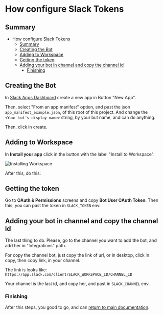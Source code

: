 # How configure Slack Tokens

## Summary

- [How configure Slack Tokens](#how-configure-slack-tokens)
  - [Summary](#summary)
  - [Creating the Bot](#creating-the-bot)
  - [Adding to Workspace](#adding-to-workspace)
  - [Getting the token](#getting-the-token)
  - [Adding your bot in channel and copy the channel id](#adding-your-bot-in-channel-and-copy-the-channel-id)
    - [Finishing](#finishing)

## Creating the Bot

In [Slack Apps Dashboard](https://api.slack.com/apps) create a new app in Button "New App".

Then, select "From an app manifest" option, and past the json `app_manifest_example.json`, of this root of this project. And change the `<Your bot's display name>` string, by your but name, and can do anything.

Then, click in create.

## Adding to Workspace

In **Install your app** click in the button with the label "Install to Workspace".

![Installing Workspace](https://github.com/diogocezar/pizzaiolo/blob/main/.github/screenshots/Install_Workspace.png?raw=true)

After this, do this:

## Getting the token

Go to **OAuth & Permissions** screens and copy **Bot User OAuth Token**. Then this, you can past the token in `SLACK_TOKEN` env.

## Adding your bot in channel and copy the channel id

The last thing to do. Please, go to the channel you want to add the bot, and add her in "Integrations" path.

For copy the channel bot, just copy the link of url, or in desktop, click in copy, then copy link, in your channel.

The link is looks like: `https://app.slack.com/client/SLACK_WORKSPACE_ID/CHANNEL_ID`

Your channel is the last id, and copy her, and past in `SLACK_CHANNEL` env.

### Finishing

After this steps, you good to go, and can [return to main documentation](https://github.com/diogocezar/pizzaiolo/blob/main/README.md).
